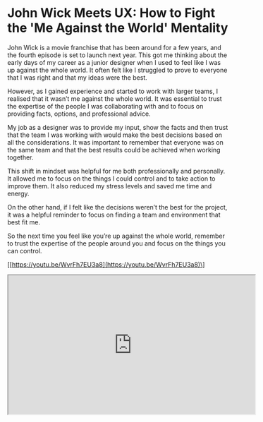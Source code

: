 # John Wick Meets UX: How to Fight the 'Me Against the World' Mentality

John Wick is a movie franchise that has been around for a few years, and the fourth episode is set to launch next year. This got me thinking about the early days of my career as a junior designer when I used to feel like I was up against the whole world. It often felt like I struggled to prove to everyone that I was right and that my ideas were the best.

However, as I gained experience and started to work with larger teams, I realised that it wasn’t me against the whole world. It was essential to trust the expertise of the people I was collaborating with and to focus on providing facts, options, and professional advice.

My job as a designer was to provide my input, show the facts and then trust that the team I was working with would make the best decisions based on all the considerations. It was important to remember that everyone was on the same team and that the best results could be achieved when working together.

This shift in mindset was helpful for me both professionally and personally. It allowed me to focus on the things I could control and to take action to improve them. It also reduced my stress levels and saved me time and energy.

On the other hand, if I felt like the decisions weren’t the best for the project, it was a helpful reminder to focus on finding a team and environment that best fit me.

So the next time you feel like you’re up against the whole world, remember to trust the expertise of the people around you and focus on the things you can control.

\[[https://youtu.be/WvrFh7EU3a8](https://youtu.be/WvrFh7EU3a8)\]

<iframe width="560" height="315" src="https://www.youtube.com/embed/WvrFh7EU3a8"></iframe>
